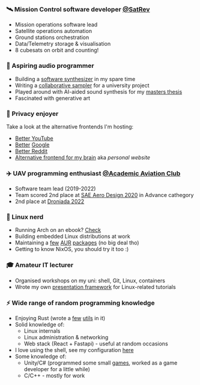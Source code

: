### 🛰️ Mission Control software developer [@SatRev](http://satrev.space/)

- Mission operations software lead
- Satellite operations automation
- Ground stations orchestration
- Data/Telemetry storage & visualisation
- 8 cubesats on orbit and counting!

### 🎵 Aspiring audio programmer

- Building a [software synthesizer](https://github.com/Wint3rmute/nosna) in my
  spare time
- Writing a [collaborative sampler](https://github.com/Wint3rmute/libretakt)
  for a university project
- Played around with AI-aided sound synthesis for my [masters
  thesis](https://github.com/Wint3rmute/luthier)
- Fascinated with generative art

### 🔐 Privacy enjoyer

Take a look at the alternative frontends I'm hosting:

- [Better YouTube](https://invidious.baczek.me)
- [Better](https://libreddit.baczek.me) [Google](https://searx.baczek.me)
- [Better Reddit](https://libreddit.baczek.me)
- [Alternative frontend for my brain](https://baczek.me) aka *personal website*


### ✈️ UAV programming enthusiast [@Academic Aviation Club](http://www.akl.pwr.edu.pl/)

- Software team lead (2019-2022)
- Team scored 2nd place at [SAE Aero Design
  2020](https://www.saeaerodesign.com/) in Advance cathegory
- 2nd place at [Droniada 2022](https://www.5zywiolow.pl/)


### 🐧 Linux nerd

- Running Arch on an ebook?
  [Check](https://github.com/Wint3rmute/arch-linux-on-kindle)
- Building embedded Linux distributions at work
- Maintaining a
  [few](https://aur.archlinux.org/packages/ardupilot-mission-planner/)
  [AUR](https://aur.archlinux.org/)
  [packages](https://aur.archlinux.org/packages/tnb/) (no big deal tho)
- Getting to know NixOS, you should try it too :)


### 🎓 Amateur IT lecturer

- Organised workshops on my uni: shell, Git, Linux, containers
- Wrote my own [presentation
  framework](https://github.com/Wint3rmute/it-tools-workshops) for
  Linux-related tutorials


### ⚡ Wide range of random programming knowledge

- Enjoying Rust (wrote a [few](https://github.com/Wint3rmute/tiler)
  [utils](https://github.com/Wint3rmute/tnb) in it)
- Solid knowledge of:
    - Linux internals
    - Linux administration & networking
    - Web stack (React + Fastapi) - useful at random occasions
- I love using the shell, see my configuration
  [here](https://github.com/Wint3rmute/dotfiles)
- Some knowledge of:
    - Unity/C# (programmed some small
      [games](https://marekchoinski.com/consquare/), worked as a game developer
      for a little while)
    - C/C++ - mostly for work
